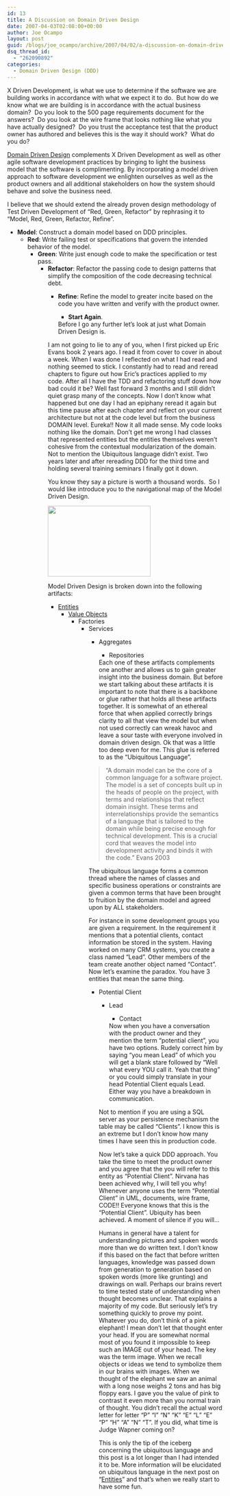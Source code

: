 ```yaml
---
id: 13
title: A Discussion on Domain Driven Design
date: 2007-04-03T02:08:00+00:00
author: Joe Ocampo
layout: post
guid: /blogs/joe_ocampo/archive/2007/04/02/a-discussion-on-domain-driven-design.aspx
dsq_thread_id:
  - "262090892"
categories:
  - Domain Driven Design (DDD)
---
```

</p> 

X Driven Development, is what we use to determine if the software we are building works in accordance with what we expect it to do.&nbsp; But how do we know what we are building is in accordance with the actual business domain?&nbsp; Do you look to the 500 page requirements document for the answers?&nbsp; Do you look at the wire frame that looks nothing like what you have actually designed?&nbsp; Do you trust the acceptance test that the product owner has authored&nbsp;and believes this is the way it should work?&nbsp; What do you do?&nbsp; 

[Domain Driven Design](http://domaindrivendesign.org/index.htm) complements X Driven Development as well as other agile software development practices by bringing to light the business model that the software is complimenting. By incorporating a model driven approach to software development we enlighten ourselves as well as the product owners and all additional stakeholders on how the system should behave and solve the business need. 

I believe that we should extend the already proven design methodology of Test Driven Development of “Red, Green, Refactor” by rephrasing it to “Model, Red, Green, Refactor, Refine”. 

  * **Model**: Construct a domain model based on DDD principles. 
      * **Red**: Write failing test or specifications that govern the intended behavior of the model. 
          * **Green**: Write just enough code to make the specification or test pass. 
              * **Refactor**: Refactor the passing code to design patterns that simplify the composition of the code decreasing technical debt. 
                  * **Refine**: Refine the model to greater incite based on the code you have written and verify with the product owner. 
                      * **Start Again**.</ul> 
                    Before I go any further let’s look at just what Domain Driven Design is. 
                    
                    I am not going to lie to any of you, when I first picked up Eric Evans book 2 years ago. I read it from cover to cover in about a week. When I was done I reflected on what I had read and nothing seemed to stick. I constantly had to read and reread chapters to figure out how Eric’s practices applied to my code. After all I have the TDD and refactoring stuff down how bad could it be? Well fast forward 3 months and I still didn’t quiet grasp many of the concepts. Now I don’t know what happened but one day I had an epiphany reread it again but this time pause after each chapter and reflect on your current architecture but not at the code level but from the business DOMAIN level. Eureka!! Now it all made sense. My code looks nothing like the domain. Don’t get me wrong I had classes that represented entities but the entities themselves weren’t cohesive from the contextual modularization of the domain. Not to mention the Ubiquitous language didn’t exist. Two years later and after rereading DDD for the third time and holding several training seminars I finally got it down. 
                    
                    You know&nbsp;they say a picture is worth a thousand words.&nbsp; So&nbsp;I would like introduce you&nbsp;to the navigational map of the Model Driven Design. 
                    
                    [<img style="border-top-width: 0px;border-left-width: 0px;border-bottom-width: 0px;border-right-width: 0px" height="165" src="http://lostechies.com/joeocampo/files/2011/03ADiscussiononDomainDrivenDesign_13318/clip_image00241.jpg" width="240" border="0" />](http://lostechies.com/joeocampo/files/2011/03ADiscussiononDomainDrivenDesign_13318/clip_image00242.jpg) 
                    
                    Model Driven Design is broken down into the following artifacts: 
                    
                      * [Entities](http://www.lostechies.com/blogs/joe_ocampo/archive/2007/04/14/a-discussion-on-domain-driven-design-entities.aspx) 
                          * <a href="http://www.lostechies.com/blogs/joe_ocampo/archive/2007/04/23/a-discussion-on-domain-driven-design-value-objects.aspx" target="_blank">Value Objects</a> 
                              * Factories 
                                  * Services 
                                      * Aggregates 
                                          * Repositories</ul> 
                                        Each one of these artifacts complements one another and allows us to gain greater insight into the business domain. But before we start talking about these artifacts it is important to note that there is a backbone or glue rather that holds all these artifacts together. It is somewhat of an ethereal force that when applied correctly brings clarity to all that view the model but when not used correctly can wreak havoc and leave a sour taste with everyone involved in domain driven design. Ok that was a little too deep even for me. This glue is referred to as the “Ubiquitous Language”. 
                                        
                                        > “A domain model can be the core of a common language for a software project. The model is a set of concepts built up in the heads of people on the project, with terms and relationships that reflect domain insight. These terms and interrelationships provide the semantics of a language that is tailored to the domain while being precise enough for technical development. This is a crucial cord that weaves the model into development activity and binds it with the code.” Evans 2003
                                        
                                        The ubiquitous language forms a common thread where the names of classes and specific business operations or constraints are given a common terms that have been brought to fruition by the domain model and agreed upon by ALL stakeholders. 
                                        
                                        For instance in some development groups you are given a requirement. In the requirement it mentions that a potential clients, contact information be stored in the system. Having worked on many CRM systems, you create a class named “Lead”. Other members of the team create another object named “Contact”. Now let’s examine the paradox. You have 3 entities that mean the same thing. 
                                        
                                          * Potential Client 
                                              * Lead 
                                                  * Contact</ul> 
                                                Now when you have a conversation with the product owner and they mention the term “potential client”, you have two options. Rudely correct him by saying “you mean Lead” of which you will get a blank stare followed by “Well what every YOU call it. Yeah that thing” or you could simply translate in your head Potential Client equals Lead. Either way you have a breakdown in communication. 
                                                
                                                Not to mention if you are using a SQL server as your persistence mechanism the table may be called “Clients”. I know this is an extreme but I don’t know how many times I have seen this in production code. 
                                                
                                                Now let’s take a quick DDD approach. You take the time to meet the product owner and you agree that the you will refer to this entity as “Potential Client”. Nirvana has been achieved why, I will tell you why! Whenever anyone uses the term “Potential Client” in UML, documents, wire frame, CODE!! Everyone knows that this is the “Potential Client”. Ubiquity has been achieved. A moment of silence if you will… 
                                                
                                                Humans in general have a talent for understanding pictures and spoken words more than we do written text. I don’t know if this based on the fact that before written languages, knowledge was passed down from generation to generation based on spoken words (more like grunting) and drawings on wall. Perhaps our brains revert to time tested state of understanding when thought becomes unclear. That explains a majority of my code. But seriously let’s try something quickly to prove my point. Whatever you do, don’t think of a pink elephant! I mean don’t let that thought enter your head. If you are somewhat normal most of you found it impossible to keep such an IMAGE out of your head. The key was the term image. When we recall objects or ideas we tend to symbolize them in our brains with images. When we thought of the elephant we saw an animal with a long nose weighs 2 tons and has big floppy ears. I gave you the value of pink to contrast it even more than you normal train of thought. You didn’t recall the actual word letter for letter “P” “I” “N” “K” “E” “L” “E” “P” “H” “A” “N” “T”. If you did, what time is Judge Wapner coming on? 
                                                
                                                This is only the tip of the iceberg concerning the ubiquitous language and this post is a lot longer than I had intended it to be. More information will be elucidated on ubiquitous language in the next post on “[Entities](http://www.lostechies.com/blogs/joe_ocampo/archive/2007/04/14/a-discussion-on-domain-driven-design-entities.aspx)” and that’s when we really start to have some fun.